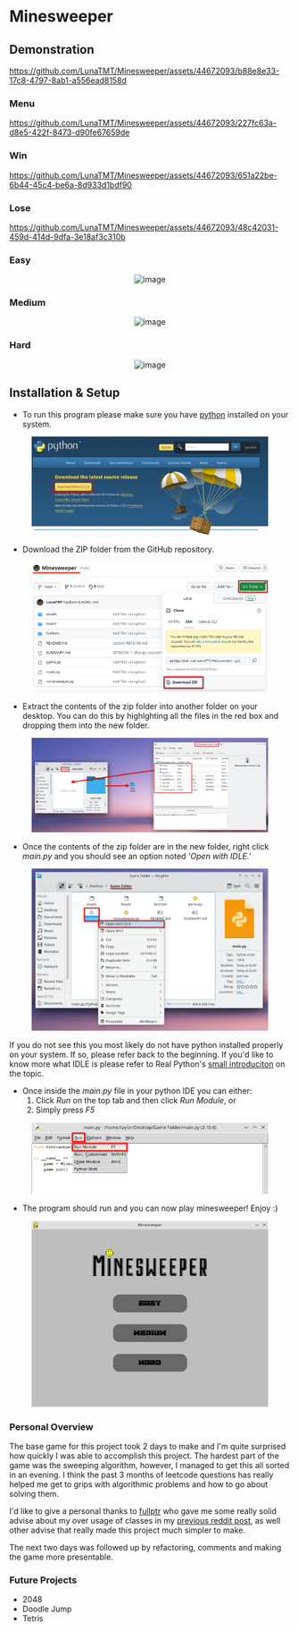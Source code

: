 # Minesweeper

## Demonstration

https://github.com/LunaTMT/Minesweeper/assets/44672093/b88e8e33-17c8-4797-8ab1-a556ead8158d

### Menu

https://github.com/LunaTMT/Minesweeper/assets/44672093/227fc63a-d8e5-422f-8473-d90fe67659de

### Win

https://github.com/LunaTMT/Minesweeper/assets/44672093/651a22be-6b44-45c4-be6a-8d933d1bdf90

### Lose

https://github.com/LunaTMT/Minesweeper/assets/44672093/48c42031-459d-414d-9dfa-3e18af3c310b

### Easy

<div align="center">

<img src="https://github.com/LunaTMT/Minesweeper/assets/44672093/96931799-754a-4fca-918d-306402884170" alt="image">

</div>

### Medium

<div align="center">

<img src="https://github.com/LunaTMT/Minesweeper/assets/44672093/8ac7529d-dcaf-4113-866c-36e64362d012" alt="image">

</div>

### Hard

<div align="center">

<img src="https://github.com/LunaTMT/Minesweeper/assets/44672093/23a32afa-f2cc-454e-9dc2-840bc64a8d69" alt="image">

</div>

## Installation & Setup

* To run this program please make sure you have [python](https://www.python.org/downloads/) installed on your system.

<div align="center">

<figure><img src=".gitbook/assets/image.png" alt=""><figcaption></figcaption></figure>

</div>

* Download the ZIP folder from the GitHub repository.

<div align="center">

<figure><img src=".gitbook/assets/image (1).png" alt=""><figcaption></figcaption></figure>

</div>

* Extract the contents of the zip folder into another folder on your desktop. You can do this by highlghting all the files in the red box and dropping them into the new folder.

<div align="center">

<figure><img src=".gitbook/assets/image (2).png" alt=""><figcaption></figcaption></figure>

</div>

* Once the contents of the zip folder are in the new folder, right click _main.py_ and you should see an option noted _'Open with IDLE.'_

<div align="center">

<figure><img src=".gitbook/assets/image (3).png" alt=""><figcaption></figcaption></figure>

</div>

If you do not see this you most likely do not have python installed properly on your system. If so, please refer back to the beginning. If you'd like to know more what IDLE is please refer to Real Python's [small introduciton](https://realpython.com/python-idle/#what-is-python-idle) on the topic.

* Once inside the _main.py_ file in your python IDE you can either:
  1. Click _Run_ on the top tab and then click _Run Module_, or
  2. Simply press _F5_

<div align="center">

<figure><img src=".gitbook/assets/image (4).png" alt=""><figcaption></figcaption></figure>

</div>

* The program should run and you can now play minesweeper! Enjoy :)

<div align="center">

<figure><img src=".gitbook/assets/image (5).png" alt=""><figcaption></figcaption></figure>

</div>

### Personal Overview

The base game for this project took 2 days to make and I'm quite surprised how quickly I was able to accomplish this project. The hardest part of the game was the sweeping algorithm, however, I managed to get this all sorted in an evening. I think the past 3 months of leetcode questions has really helped me get to grips with algorithmic problems and how to go about solving them.

I'd like to give a personal thanks to [fullptr](https://www.reddit.com/user/fullptr/) who gave me some really solid advise about my over usage of classes in my [previous reddit post](https://www.reddit.com/r/Python/comments/157beuo/my\_third\_project/), as well other advise that really made this project much simpler to make.

The next two days was followed up by refactoring, comments and making the game more presentable.

### Future Projects

* 2048
* Doodle Jump
* Tetris
